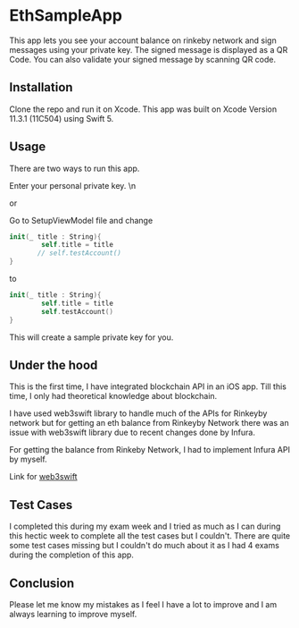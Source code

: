# EthSampleApp

This app lets you see your account balance on rinkeby network and sign messages using your private key. The signed message is displayed as a QR Code. You can also validate your signed message by scanning QR code.

## Installation

Clone the repo and run it on Xcode. This app was built on Xcode Version 11.3.1 (11C504) using Swift 5.


## Usage

There are two ways to run this app. 

Enter your personal private key. \n

or

Go to SetupViewModel file and change 
```swift
init(_ title : String){
        self.title = title
       // self.testAccount()
}
```
to
```swift
init(_ title : String){
        self.title = title
        self.testAccount()
}
```

This will create a sample private key for you. 

## Under the hood
This is the first time, I have integrated blockchain API in an iOS app. Till this time, I only had theoretical knowledge about blockchain. 
 
I have used web3swift library to handle much of the APIs for Rinkeyby network but for getting an eth balance from Rinkeyby Network there was an issue with web3swift library due to recent changes done by Infura.

For getting the balance from Rinkeby Network, I had to implement Infura API by myself. 

Link for [web3swift](https://github.com/matter-labs/web3swift)

## Test Cases
I completed this during my exam week and I tried as much as I can during this hectic week to complete all the test cases but I couldn't. There are quite some test cases missing but I couldn't do much about it as I had 4 exams during the completion of this app.

## Conclusion

Please let me know my mistakes as I feel I have a lot to improve and I am always learning to improve myself.



